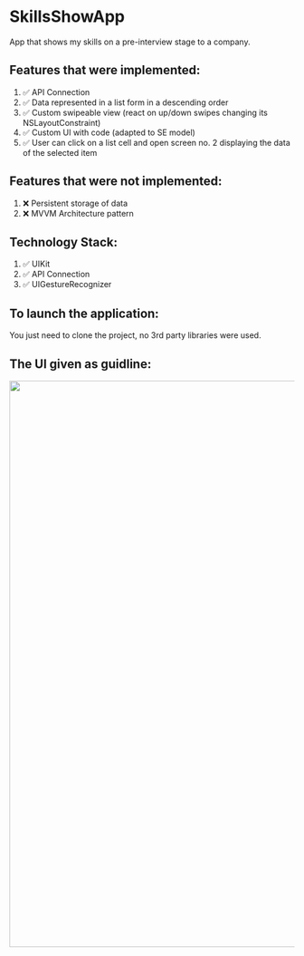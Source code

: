 # SkillsShowApp

App that shows my skills on a pre-interview stage to a company.

## Features that were implemented:
1. ✅ API Connection
2. ✅ Data represented in a list form in a descending order
3. ✅ Custom swipeable view (react on up/down swipes changing its NSLayoutConstraint)
4. ✅ Custom UI with code (adapted to SE model)
5. ✅ User can click on a list cell and open screen no. 2 displaying the data of the selected item

## Features that were not implemented:
1. ❌ Persistent storage of data
2. ❌ MVVM Architecture pattern

## Technology Stack:
1. ✅ UIKit
2. ✅ API Connection
3. ✅ UIGestureRecognizer

## To launch the application:
  You just need to clone the project, no 3rd party libraries were used.
  
## The UI given as guidline:
<img src="SkillsShowApp/guideline.png" width="1000">
